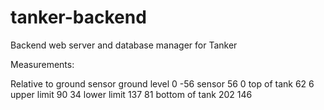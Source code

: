 # tanker-backend
Backend web server and database manager for Tanker

Measurements:

Relative to   ground         sensor
ground level    0              -56
sensor         56                0
top of tank    62                6
upper limit    90               34
lower limit    137              81
bottom of tank 202             146